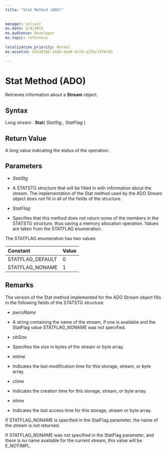 ```yaml
---
title: "Stat Method (ADO)"
 
 
manager: soliver
ms.date: 3/9/2015
ms.audience: Developer
ms.topic: reference
  
localization_priority: Normal
ms.assetid: d3d3976b-14d4-dee0-412d-a37bc72fbfd3

---
```


# Stat Method (ADO)

Retrieves information about a **Stream** object. 
  
## Syntax

Long  *stream*  . **Stat**( *StatStg*  ,  *StatFlag*  ) 
  
## Return Value

A long value indicating the status of the operation.
  
## Parameters

-  *StatStg* 
    
- A STATSTG structure that will be filled in with information about the stream. The implementation of the Stat method used by the ADO Stream object does not fill in all of the fields of the structure.
    
-  *StatFlag* 
    
- Specifies that this method does not return some of the members in the STATSTG structure, thus saving a memory allocation operation. Values are taken from the STATFLAG enumeration.
  
 The STATFLAG enumeration has two values 
    
|**Constant**|**Value**|
|:-----|:-----|
|STATFLAG_DEFAULT  <br/> |0  <br/> |
|STATFLAG_NONAME  <br/> |1  <br/> |
   
## Remarks

The version of the Stat method implemented for the ADO Stream object fills in the following fields of the STATSTG structure:
  
-  *pwcsName* 
    
- A string containing the name of the stream, if one is available and the StatFlag value STATFLAG_NONAME was not specified.
    
-  *cbSize* 
    
- Specifies the size in bytes of the stream or byte array.
    
-  *mtime* 
    
- Indicates the last modification time for this storage, stream, or byte array.
    
-  *ctime* 
    
- Indicates the creation time for this storage, stream, or byte array.
    
-  *atime* 
    
- Indicates the last access time for this storage, stream or byte array.
    
If STATFLAG_NONAME is specified in the StatFlag parameter, the name of the stream is not returned.
  
If STATFLAG_NONAME was not specified in the StatFlag parameter, and there is no name available for the current stream, this value will be E_NOTIMPL.
  

